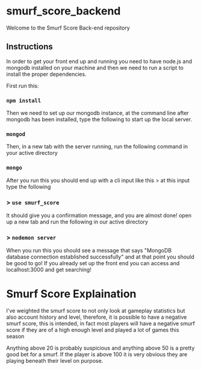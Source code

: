 # smurf_score_backend
Welcome to the Smurf Score Back-end repository

## Instructions

In order to get your front end up and running you need to have node.js 
and mongodb installed on your machine and then we need to run a script
to install the proper dependencies.

First run this:

### `npm install`

Then we need to set up our mongodb instance, at the command line after mongodb
has been installed, type the following to start up the local server.

### `mongod`

Then, in a new tab with the server running, run the following command in your active
directory

### `mongo`

After you run this you should end up with a cli input like this >
at this input type the following

### > `use smurf_score`

It should give you a confirmation message, and you are almost done!
open up a new tab and run the following in our active directory

### > `nodemon server`

When you run this you should see a message that says
"MongoDB database connection established successfully"
and at that point you should be good to go! If you already set up 
the front end you can access and localhost:3000 and get searching!

# Smurf Score Explaination

I've weighted the smurf score to not only look at gameplay statistics
but also account history and level, therefore, it is possible to have a
negative smurf score, this is intended, in fact most players will have a negative
smurf score if they are of a high enough level and played a lot of games this season

Anything above 20 is probably suspicious and anything above 50 is a pretty good bet
for a smurf. If the player is above 100 it is very obvious they are playing beneath
their level on purpose.
